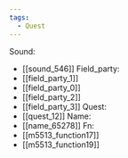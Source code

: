 ```yaml
---
tags:
  - Quest
---
```

Sound:
- [[sound_546]]
Field_party:
- [[field_party_1]]
- [[field_party_0]]
- [[field_party_2]]
- [[field_party_3]]
Quest:
- [[quest_12]]
Name:
- [[name_65278]]
Fn:
- [[m5513_function17]]
- [[m5513_function19]]
